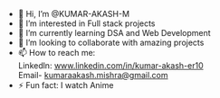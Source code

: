 - 👋 Hi, I’m @KUMAR-AKASH-M
- 👀 I’m interested in Full stack projects
- 🌱 I’m currently learning DSA and Web Development
- 💞️ I’m looking to collaborate with amazing projects
- 📫 How to reach me: <br>
  Linkedln: www.linkedin.com/in/kumar-akash-er10 <br>
  Email- kumaraakash.mishra@gmail.com
- ⚡ Fun fact: I watch Anime

<!---
KUMAR-AKASH-M/KUMAR-AKASH-M is a ✨ special ✨ repository because its `README.md` (this file) appears on your GitHub profile.
You can click the Preview link to take a look at your changes.
--->
